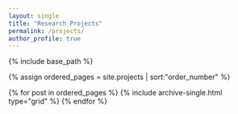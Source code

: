 ```yaml
---
layout: single
title: "Research Projects"
permalink: /projects/
author_profile: true
---
```


{% include base_path %}

{% assign ordered_pages = site.projects | sort:"order_number" %}

{% for post in ordered_pages %}
  {% include archive-single.html type="grid" %}
{% endfor %}